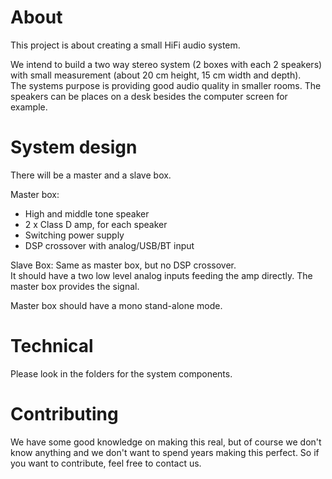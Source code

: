 # About
This project is about creating a small HiFi audio system.

We intend to build a two way stereo system (2 boxes with each 2 speakers)
with small measurement (about 20 cm height, 15 cm width and depth).  
The systems purpose is providing good audio quality in smaller rooms. The speakers
can be places on a desk besides the computer screen for example.


# System design
There will be a master and a slave box.

Master box:

- High and middle tone speaker
- 2 x Class D amp, for each speaker
- Switching power supply
- DSP crossover with analog/USB/BT input

Slave Box: Same as master box, but no DSP crossover.  
It should have a two low level analog inputs feeding
the amp directly. The master box provides the signal.

Master box should have a mono stand-alone mode.  

# Technical
Please look in the folders for the system components.

# Contributing
We have some good knowledge on making this real, but of course we don't know anything
and we don't want to spend years making this perfect. So if you want to contribute, feel
free to contact us.
